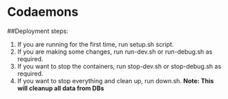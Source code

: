 # Codaemons

##Deployment steps:
1. If you are running for the first time, run setup.sh script.
2. If you are making some changes, run run-dev.sh or run-debug.sh as required.
3. If you want to stop the containers, run stop-dev.sh or stop-debug.sh as required.
4. If you want to stop everything and clean up, run down.sh. **Note: This will cleanup all data from DBs**
